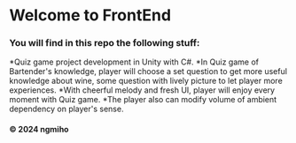 # Welcome to FrontEnd
### You will find in this repo the following stuff: 
*Quiz game project development in Unity with C#.
*In Quiz game of Bartender's knowledge, player will choose a set question to get more useful knowledge about wine, some question with lively picture to let player more experiences.
*With cheerful melody and fresh UI, player will enjoy every moment with Quiz game.
*The player also can modify volume of ambient dependency on player's sense.
#### © 2024 ngmiho